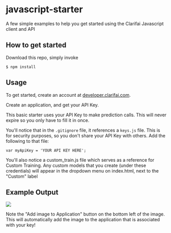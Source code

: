 # javascript-starter
A few simple examples to help you get started using the Clarifai Javascript client and API

## How to get started
Download this repo, simply invoke  
```script
$ npm install
```

## Usage

To get started, create an account at [developer.clarifai.com](http://developer.clarifai.com).

Create an application, and get your API Key.

This basic starter uses your API Key to make prediction calls. This will never expire so you only have to fill it in once.

You'll notice that in the `.gitignore` file, it references a `keys.js` file. This is for security purposes, so you don't share your API Key with others.  Add the following to that file:

```
var myApiKey = 'YOUR API KEY HERE';
```

You'll also notice a custom_train.js file which serves as a reference for Custom Training. Any custom models that you create (under these credentials) will appear in the dropdown menu on index.html, next to the "Custom" label

## Example Output

<img src="https://s3.amazonaws.com/jared-clarifai-stuff/Screen+Shot+2017-01-05+at+4.04.37+PM.png"/>

Note the "Add image to Application" button on the bottom left of the image. This will automatically add the image to the application that is associated with your key!
